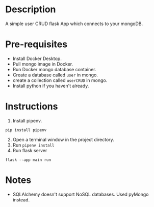 # Description

A simple user CRUD flask App which connects to your mongoDB.

# Pre-requisites  

- Install Docker Desktop.
- Pull mongo image in Docker.
- Run Docker mongo database container.
- Create a database called `user` in mongo.
- create a collection called `userCRUD` in mongo.
- Install python if you haven't already.

# Instructions

1) Install pipenv.
```
pip install pipenv
```
2) Open a terminal window in the project directory.
3) Run `pipenv install`
4) Run flask server
```
flask --app main run
```

# Notes

- SQLAlchemy doesn't support NoSQL databases. Used pyMongo instead.